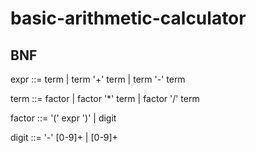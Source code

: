 # basic-arithmetic-calculator

## BNF
expr   ::= term
         | term '+' term
         | term '-' term

term   ::= factor
         | factor '*' term
         | factor '/' term

factor ::= '(' expr ')' | digit

digit  ::= '-' [0-9]+ | [0-9]+
